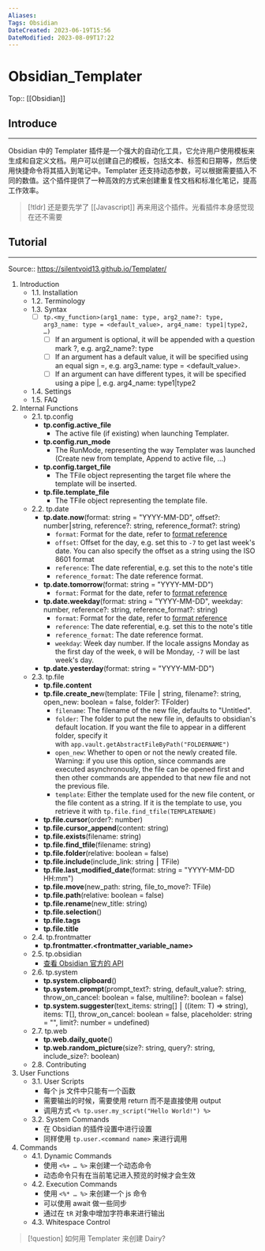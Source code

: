 ```yaml
---
Aliases: 
Tags: Obsidian 
DateCreated: 2023-06-19T15:56
DateModified: 2023-08-09T17:22
---
```

# Obsidian_Templater
Top:: [[Obsidian]]

## Introduce
---
Obsidian 中的 Templater 插件是一个强大的自动化工具，它允许用户使用模板来生成和自定义文档。用户可以创建自己的模板，包括文本、标签和日期等，然后使用快捷命令将其插入到笔记中。Templater 还支持动态参数，可以根据需要插入不同的数值。这个插件提供了一种高效的方式来创建重复性文档和标准化笔记，提高工作效率。

> [!tldr]
> 还是要先学了 [[Javascript]] 再来用这个插件。光看插件本身感觉现在还不需要

## Tutorial
---
Source:: https://silentvoid13.github.io/Templater/
1. Introduction
	- 1.1. Installation
	- 1.2. Terminology
	- 1.3. Syntax
		- [ ] `tp.<my_function>(arg1_name: type, arg2_name?: type, arg3_name: type = <default_value>, arg4_name: type1|type2, …)`
			- [ ] If an argument is optional, it will be appended with a question mark ?, e.g. arg2_name?: type
			- [ ] If an argument has a default value, it will be specified using an equal sign =, e.g. arg3_name: type = <default_value>.
			- [ ] If an argument can have different types, it will be specified using a pipe |, e.g. arg4_name: type1|type2
	- 1.4. Settings
	- 1.5. FAQ
2. Internal Functions
	- 2.1. tp.config
		- **tp.config.active_file**
			- The active file (if existing) when launching Templater.
		- **tp.config.run_mode**
			- The RunMode, representing the way Templater was launched (Create new from template, Append to active file, …)
		- **tp.config.target_file**
			- The TFile object representing the target file where the template will be inserted.
		- **tp.file.template_file**
			- The TFile object representing the template file.
	- 2.2. tp.date
		- **tp.date.now**(format: string = "YYYY-MM-DD", offset?: number⎮string, reference?: string, reference_format?: string)
			- `format`: Format for the date, refer to [format reference](https://momentjs.com/docs/#/displaying/format/)
			- `offset`: Offset for the day, e.g. set this to `-7` to get last week's date. You can also specify the offset as a string using the ISO 8601 format
			- `reference`: The date referential, e.g. set this to the note's title
			- `reference_format`: The date reference format.
		- **tp.date.tomorrow**(format: string = "YYYY-MM-DD")
			- `format`: Format for the date, refer to [format reference](https://momentjs.com/docs/#/displaying/format/)
		- **tp.date.weekday**(format: string = "YYYY-MM-DD", weekday: number, reference?: string, reference_format?: string)
			- `format`: Format for the date, refer to [format reference](https://momentjs.com/docs/#/displaying/format/)
			- `reference`: The date referential, e.g. set this to the note's title
			- `reference_format`: The date reference format.
			- `weekday`: Week day number. If the locale assigns Monday as the first day of the week, `0` will be Monday, `-7` will be last week's day.
		- **tp.date.yesterday**(format: string = "YYYY-MM-DD")
	- 2.3. tp.file
		- **tp.file.content**
		- **tp.file.create_ne**w(template: TFile ⎮ string, filename?: string, open_new: boolean = false, folder?: TFolder)
			- `filename`: The filename of the new file, defaults to "Untitled".
			- `folder`: The folder to put the new file in, defaults to obsidian's default location. If you want the file to appear in a different folder, specify it with `app.vault.getAbstractFileByPath("FOLDERNAME")`
			- `open_new`: Whether to open or not the newly created file. Warning: if you use this option, since commands are executed asynchronously, the file can be opened first and then other commands are appended to that new file and not the previous file.
			- `template`: Either the template used for the new file content, or the file content as a string. If it is the template to use, you retrieve it with `tp.file.find_tfile(TEMPLATENAME)`
		- **tp.file.cursor**(order?: number)
		- **tp.file.cursor_append**(content: string)
		- **tp.file.exists**(filename: string)
		- **tp.file.find_tfile**(filename: string)
		- **tp.file.folder**(relative: boolean = false)
		- **tp.file.include**(include_link: string ⎮ TFile)
		- **tp.file.last_modified_date**(format: string = "YYYY-MM-DD HH:mm")
		- **tp.file.move**(new_path: string, file_to_move?: TFile)
		- **tp.file.path**(relative: boolean = false)
		- **tp.file.rename**(new_title: string)
		- **tp.file.selection**()
		- **tp.file.tags**
		- **tp.file.title**
	- 2.4. tp.frontmatter
		- **tp.frontmatter.<frontmatter_variable_name>**
	- 2.5. tp.obsidian
		- [查看 Obsidian 官方的 API](https://github.com/obsidianmd/obsidian-api/blob/master/obsidian.d.ts)
	- 2.6. tp.system
		- **tp.system.clipboard**()
		- **tp.system.prompt**(prompt_text?: string, default_value?: string, throw_on_cancel: boolean = false, multiline?: boolean = false)
		- **tp.system.suggester**(text_items: string[] ⎮ ((item: T) => string), items: T[], throw_on_cancel: boolean = false, placeholder: string = "", limit?: number = undefined)
	- 2.7. tp.web
		- **tp.web.daily_quote**()
		- **tp.web.random_picture**(size?: string, query?: string, include_size?: boolean)
	- 2.8. Contributing
3. User Functions
	- 3.1. User Scripts
		- 每个 js 文件中只能有一个函数
		- 需要输出的时候，需要使用 return 而不是直接使用 output
		- 调用方式 `<% tp.user.my_script("Hello World!") %>`
	- 3.2. System Commands
		- 在 Obsidian 的插件设置中进行设置
		- 同样使用 `tp.user.<command name>` 来进行调用
4. Commands
	- 4.1. Dynamic Commands
		- 使用 `<%+ … %>` 来创建一个动态命令
		- 动态命令只有在当前笔记进入预览的时候才会生效
	- 4.2. Execution Commands
		- 使用 `<%* … %>` 来创建一个 js 命令
		- 可以使用 await 做一些同步
		- 通过在 `tR` 对象中增加字符串来进行输出
	- 4.3. Whitespace Control

> [!question] 如何用 Templater 来创建 Dairy?
>
